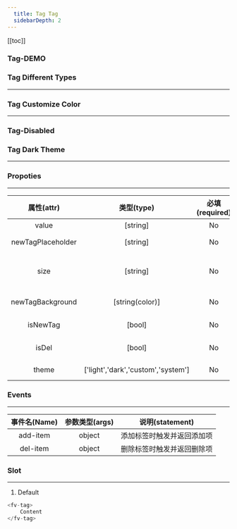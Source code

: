 ```yaml
---
  title: Tag Tag
  sidebarDepth: 2
---
```

  
[[toc]]

### Tag-DEMO 

<fv-Tag :value="[{text: 'default', type: 'default' }]">
</fv-Tag>

### Tag Different Types
---

<fv-Tag :value="[{text: 'default', type: 'default' }, {text: 'success', type: 'success' }, {text: 'warning', type: 'warning' }, {text: 'error', type: 'error' }]" :isDel="true" :isNewTag="true">
</fv-Tag>

### Tag Customize Color
---

<fv-Tag :value="[{text: 'blue', type: 'default', background: 'rgba(0, 153, 204, 1)' }, {text: 'black', type: 'success', background: 'rgba(0, 0, 0, 1)' }, {text: 'pink', type: 'warning', background: 'pink' }]">
</fv-Tag>

### Tag-Disabled 

<fv-Tag :value="[{text: 'default', type: 'default' }, {text: 'disabled', type: 'success',  disabled: true }, {text: 'warning', type: 'warning' }]" :isDel="true" :isNewTag="true">
</fv-Tag>

### Tag Dark Theme
---

<fv-Tag :value="[{text: 'default', type: 'default' }, {text: 'success', type: 'success' }, {text: 'warning', type: 'warning' }, {text: 'error', type: 'error' }]" theme="dark">
</fv-Tag>

### Propoties
---
|    属性(attr)     |             类型(type)             | 必填(required) | 默认值(default) |              说明(statement)              |
|:-----------------:|:----------------------------------:|:--------------:|:---------------:|:-----------------------------------------:|
|       value       |              [string]              |       No       |       []        |                 标签数组                  |
| newTagPlaceholder |              [string]              |       No       |     New Tag     |            NewTag Placeholder             |
|       size        |              [string]              |       No       |       N/A       | 尺寸`normal`, `medium`, `small`, `xsmall` |
| newTagBackground  |          [string(color)]           |       No       |      null       |             NewTag按钮背景色              |
|     isNewTag      |               [bool]               |       No       |      false      |              是否启用NewTag               |
|       isDel       |               [bool]               |       No       |      false      |             是否启用删除按钮              |
|       theme       | ['light','dark','custom','system'] |       No       |     system      |               Custom theme                |

### Events
---
| 事件名(Name) | 参数类型(args) |      说明(statement)       |
|:------------:|:--------------:|:--------------------------:|
|   add-item   |     object     | 添加标签时触发并返回添加项 |
|   del-item   |     object     | 删除标签时触发并返回删除项 |

### Slot
---
1. Default

```javascript
<fv-tag>
    Content
</fv-tag>
```